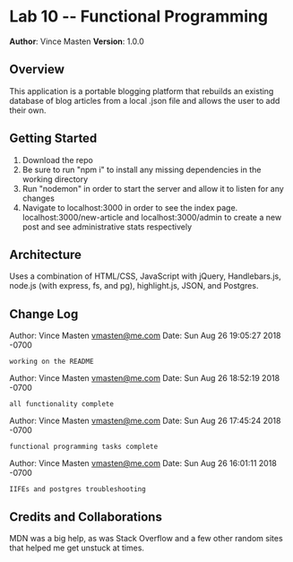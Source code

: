 # Lab 10 -- Functional Programming

**Author**: Vince Masten
**Version**: 1.0.0

## Overview
This application is a portable blogging platform that rebuilds an existing database of blog articles from a local .json file and allows the user to add their own.

## Getting Started
1. Download the repo
2. Be sure to run "npm i" to install any missing dependencies in the working directory
3. Run "nodemon" in order to start the server and allow it to listen for any changes
4. Navigate to localhost:3000 in order to see the index page. localhost:3000/new-article and localhost:3000/admin to create a new post and see administrative stats respectively

## Architecture
Uses a combination of HTML/CSS, JavaScript with jQuery, Handlebars.js, node.js (with express, fs, and pg), highlight.js, JSON, and Postgres.

## Change Log
Author: Vince Masten <vmasten@me.com>
Date:   Sun Aug 26 19:05:27 2018 -0700

    working on the README

Author: Vince Masten <vmasten@me.com>
Date:   Sun Aug 26 18:52:19 2018 -0700

    all functionality complete

Author: Vince Masten <vmasten@me.com>
Date:   Sun Aug 26 17:45:24 2018 -0700

    functional programming tasks complete

Author: Vince Masten <vmasten@me.com>
Date:   Sun Aug 26 16:01:11 2018 -0700

    IIFEs and postgres troubleshooting

## Credits and Collaborations
MDN was a big help, as was Stack Overflow and a few other random sites that helped me get unstuck at times.